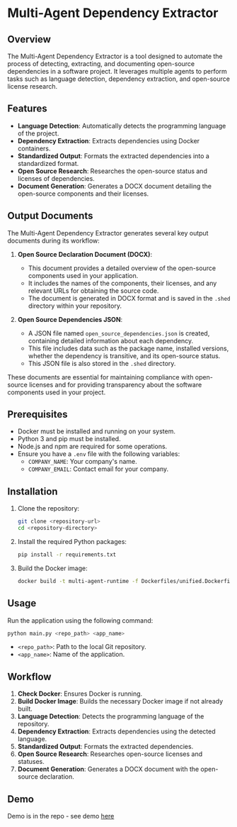 # Multi-Agent Dependency Extractor

## Overview

The Multi-Agent Dependency Extractor is a tool designed to automate the process of detecting, extracting, and documenting open-source dependencies in a software project. It leverages multiple agents to perform tasks such as language detection, dependency extraction, and open-source license research.

## Features

- **Language Detection**: Automatically detects the programming language of the project.
- **Dependency Extraction**: Extracts dependencies using Docker containers.
- **Standardized Output**: Formats the extracted dependencies into a standardized format.
- **Open Source Research**: Researches the open-source status and licenses of dependencies.
- **Document Generation**: Generates a DOCX document detailing the open-source components and their licenses.

## Output Documents

The Multi-Agent Dependency Extractor generates several key output documents during its workflow:

1. **Open Source Declaration Document (DOCX)**:
   - This document provides a detailed overview of the open-source components used in your application.
   - It includes the names of the components, their licenses, and any relevant URLs for obtaining the source code.
   - The document is generated in DOCX format and is saved in the `.shed` directory within your repository.

2. **Open Source Dependencies JSON**:
   - A JSON file named `open_source_dependencies.json` is created, containing detailed information about each dependency.
   - This file includes data such as the package name, installed versions, whether the dependency is transitive, and its open-source status.
   - This JSON file is also stored in the `.shed` directory.

These documents are essential for maintaining compliance with open-source licenses and for providing transparency about the software components used in your project.

## Prerequisites

- Docker must be installed and running on your system.
- Python 3 and pip must be installed.
- Node.js and npm are required for some operations.
- Ensure you have a `.env` file with the following variables:
  - `COMPANY_NAME`: Your company's name.
  - `COMPANY_EMAIL`: Contact email for your company.

## Installation

1. Clone the repository:
   ```bash
   git clone <repository-url>
   cd <repository-directory>
   ```

2. Install the required Python packages:
   ```bash
   pip install -r requirements.txt
   ```

3. Build the Docker image:
   ```bash
   docker build -t multi-agent-runtime -f Dockerfiles/unified.Dockerfile .
   ```

## Usage

Run the application using the following command:

```bash
python main.py <repo_path> <app_name>
```

- `<repo_path>`: Path to the local Git repository.
- `<app_name>`: Name of the application.

## Workflow

1. **Check Docker**: Ensures Docker is running.
2. **Build Docker Image**: Builds the necessary Docker image if not already built.
3. **Language Detection**: Detects the programming language of the repository.
4. **Dependency Extraction**: Extracts dependencies using the detected language.
5. **Standardized Output**: Formats the extracted dependencies.
6. **Open Source Research**: Researches open-source licenses and statuses.
7. **Document Generation**: Generates a DOCX document with the open-source declaration.

## Demo
Demo is in the repo - see demo [here](https://github.com/caleb015/multi-agent-ext-deps-extractor/blob/master/Demo/Bloomtech%20AI%20Capstone%20Project%20Demo.mp4)

